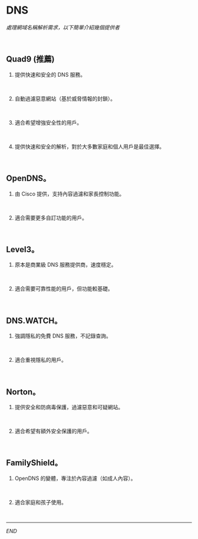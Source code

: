 # DNS

_處理網域名稱解析需求，以下簡單介紹幾個提供者_

<br>

## Quad9 (推薦)

1. 提供快速和安全的 DNS 服務。

<br>

2. 自動過濾惡意網站（基於威脅情報的封鎖）。

<br>

3. 適合希望增強安全性的用戶。

<br>

4. 提供快速和安全的解析，對於大多數家庭和個人用戶是最佳選擇。

<br>

## OpenDNS。

1. 由 Cisco 提供，支持內容過濾和家長控制功能。

<br>

2. 適合需要更多自訂功能的用戶。

<br>

## Level3。

1. 原本是商業級 DNS 服務提供商，速度穩定。

<br>

2. 適合需要可靠性能的用戶，但功能較基礎。

<br>

## DNS.WATCH。

1. 強調隱私的免費 DNS 服務，不記錄查詢。

<br>

2. 適合重視隱私的用戶。

<br>

## Norton。

1. 提供安全和防病毒保護，過濾惡意和可疑網站。

<br>

2. 適合希望有額外安全保護的用戶。

<br>

## FamilyShield。

1. OpenDNS 的變體，專注於內容過濾（如成人內容）。

<br>

2. 適合家庭和孩子使用。

<br>

___

_END_